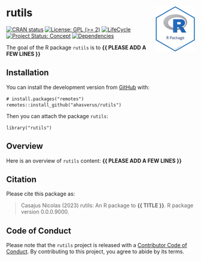 <!-- README.md is generated from README.Rmd. Please edit that file -->

# rutils <img src="man/figures/package-sticker.png" align="right" style="float:right; height:120px;"/>

<!-- badges: start -->

[![CRAN
status](https://www.r-pkg.org/badges/version/rutils)](https://CRAN.R-project.org/package=rutils)
[![License: GPL (&gt;=
2)](https://img.shields.io/badge/License-GPL%20%28%3E%3D%202%29-blue.svg)](https://choosealicense.com/licenses/gpl-2.0/)
[![LifeCycle](https://img.shields.io/badge/lifecycle-experimental-orange)](https://lifecycle.r-lib.org/articles/stages.html#experimental)
[![Project Status:
Concept](https://www.repostatus.org/badges/latest/concept.svg)](https://www.repostatus.org/#concept)
[![Dependencies](https://img.shields.io/badge/dependencies-0/0-brightgreen?style=flat)](#)
<!-- badges: end -->

The goal of the R package `rutils` is to **{{ PLEASE ADD A FEW LINES
}}**

## Installation

You can install the development version from
[GitHub](https://github.com/) with:

    # install.packages("remotes")
    remotes::install_github("ahasverus/rutils")

Then you can attach the package `rutils`:

    library("rutils")

## Overview

Here is an overview of `rutils` content: **{{ PLEASE ADD A FEW LINES
}}**

## Citation

Please cite this package as:

> Casajus Nicolas (2023) rutils: An R package to **{{ TITLE }}**. R
> package version 0.0.0.9000.

## Code of Conduct

Please note that the `rutils` project is released with a [Contributor
Code of
Conduct](https://contributor-covenant.org/version/2/0/CODE_OF_CONDUCT.html).
By contributing to this project, you agree to abide by its terms.
